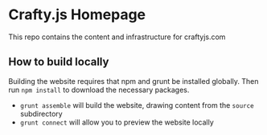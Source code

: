 # Crafty.js Homepage

This repo contains the content and infrastructure for craftyjs.com

## How to build locally

Building the website requires that npm and grunt be installed globally.  Then run `npm install` to download the necessary packages.

- `grunt assemble` will build the website, drawing content from the `source` subdirectory
- `grunt connect` will allow you to preview the website locally